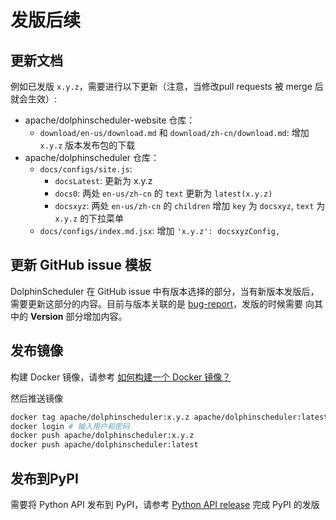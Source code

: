 # 发版后续

## 更新文档

例如已发版 `x.y.z`，需要进行以下更新（注意，当修改pull requests 被 merge 后就会生效）:

- apache/dolphinscheduler-website 仓库：
  - `download/en-us/download.md` 和 `download/zh-cn/download.md`: 增加 `x.y.z` 版本发布包的下载
- apache/dolphinscheduler 仓库：
  - `docs/configs/site.js`:
    - `docsLatest`: 更新为 x.y.z
    - `docs0`: 两处 `en-us/zh-cn` 的 `text` 更新为 `latest(x.y.z)`
    - `docsxyz`: 两处 `en-us/zh-cn` 的 `children` 增加 `key` 为 `docsxyz`, `text` 为 `x.y.z` 的下拉菜单
  - `docs/configs/index.md.jsx`: 增加 `'x.y.z': docsxyzConfig,`

## 更新 GitHub issue 模板

DolphinScheduler 在 GitHub issue 中有版本选择的部分，当有新版本发版后，需要更新这部分的内容。目前与版本关联的是
[bug-report](https://github.com/apache/dolphinscheduler/blob/dev/.github/ISSUE_TEMPLATE/bug-report.yml)，发版的时候需要
向其中的 **Version** 部分增加内容。

## 发布镜像

构建 Docker 镜像，请参考 [如何构建一个 Docker 镜像？](https://dolphinscheduler.apache.org/zh-cn/docs/latest/user_doc/guide/start/docker.html)

然后推送镜像

```bash
docker tag apache/dolphinscheduler:x.y.z apache/dolphinscheduler:latest
docker login # 输入用户和密码
docker push apache/dolphinscheduler:x.y.z
docker push apache/dolphinscheduler:latest
```

## 发布到PyPI

需要将 Python API 发布到 PyPI，请参考 [Python API release](https://github.com/apache/dolphinscheduler/blob/dev/dolphinscheduler-python/pydolphinscheduler/RELEASE.md#to-pypi)
完成 PyPI 的发版
